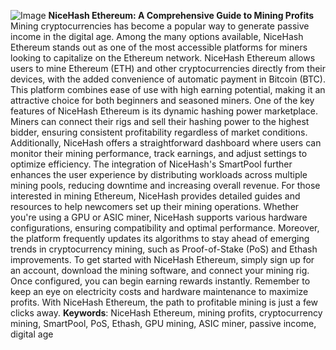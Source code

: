 
![Image](https://github.com/user-attachments/assets/d7419ec9-dc67-403f-bf28-8faea5f1f74f)
**NiceHash Ethereum: A Comprehensive Guide to Mining Profits**
Mining cryptocurrencies has become a popular way to generate passive income in the digital age. Among the many options available, NiceHash Ethereum stands out as one of the most accessible platforms for miners looking to capitalize on the Ethereum network. NiceHash Ethereum allows users to mine Ethereum (ETH) and other cryptocurrencies directly from their devices, with the added convenience of automatic payment in Bitcoin (BTC). This platform combines ease of use with high earning potential, making it an attractive choice for both beginners and seasoned miners.
One of the key features of NiceHash Ethereum is its dynamic hashing power marketplace. Miners can connect their rigs and sell their hashing power to the highest bidder, ensuring consistent profitability regardless of market conditions. Additionally, NiceHash offers a straightforward dashboard where users can monitor their mining performance, track earnings, and adjust settings to optimize efficiency. The integration of NiceHash's SmartPool further enhances the user experience by distributing workloads across multiple mining pools, reducing downtime and increasing overall revenue.
For those interested in mining Ethereum, NiceHash provides detailed guides and resources to help newcomers set up their mining operations. Whether you're using a GPU or ASIC miner, NiceHash supports various hardware configurations, ensuring compatibility and optimal performance. Moreover, the platform frequently updates its algorithms to stay ahead of emerging trends in cryptocurrency mining, such as Proof-of-Stake (PoS) and Ethash improvements.
To get started with NiceHash Ethereum, simply sign up for an account, download the mining software, and connect your mining rig. Once configured, you can begin earning rewards instantly. Remember to keep an eye on electricity costs and hardware maintenance to maximize profits. With NiceHash Ethereum, the path to profitable mining is just a few clicks away.
**Keywords**: NiceHash Ethereum, mining profits, cryptocurrency mining, SmartPool, PoS, Ethash, GPU mining, ASIC miner, passive income, digital age
